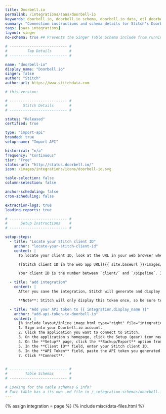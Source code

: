 ```yaml
---
title: Doorbell.io
permalink: /integrations/saas/doorbell-io
keywords: doorbell.io, doorbell.io schema, doorbell.io data, etl doorbell.io, doorbell.io etl
summary: "Connection instructions and schema details for Stitch's Doorbell.io integration."
tags: [saas_integrations]
layout: singer
no-schema: true ## Prevents the Singer Table Schema include from running

# -------------------------- #
#         Tap Details        #
# -------------------------- #

name: "doorbell-io"
display_name: "Doorbell.io"
singer: false
author: "Stitch"
author-url: https://www.stitchdata.com

# this-version: 

# -------------------------- #
#       Stitch Details       #
# -------------------------- #

status: "Released"
certified: true

type: "import-api"
branded: true
setup-name: "Import API"

historical: "n/a"
frequency: "Continuous"
tier: "Free"
status-url: "http://status.doorbell.io/"
icon: /images/integrations/icons/doorbell-io.svg

table-selection: false
column-selection: false

anchor-scheduling: false
cron-scheduling: false

extraction-logs: true
loading-reports: true

# -------------------------- #
#      Setup Instructions    #
# -------------------------- #

setup-steps:
  - title: "Locate your Stitch client ID"
    anchor: "locate-your-stitch-client-id"
    content: |
      To locate your client ID, look at the URL in your web browser when you're logged into Stitch:

      ![Stitch client ID in the web app URL]({{ site.baseurl }}/images/integrations/locate-client-id.png)

      Your client ID is the number between `client/` and `/pipeline`. In this example, the client ID is `100608`.

  - title: "add integration"
    content: |
      After you save the integration, Stitch will generate and display an API token. This will be used in the next step to authenticate with {{ integration.display_name }}.

      **Note**: Stitch will only display this token once, so be sure to copy it before closing the page. Otherwise, you'll need to generate a new token.

  - title: "Add your API token to {{ integration.display_name }}"
    anchor: "add-api-token-to-doorbell-io"
    content: |
      {% include layout/inline_image.html type="right" file="integrations/doorbell-io-setup.png" alt="Entering Stitch API credentials in Doorbell.io" max-width="500px" %}
      1. Sign into your Doorbell.io account.
      2. Click the application you want to connect to Stitch.
      3. On the application's homepage, click the Setup (gear) icon near the top-right corner of the page.
      4. On the **Setup** page, click the **Backup/Export** option from the menu on the left.
      5. In the **Client ID** field, enter your Stitch client ID.
      6. In the **API Token** field, paste the API token you generated in [Step 2](#add-stitch-data-source).
      7. Click **Connect**.
      

# -------------------------- #
#        Table Schemas       #
# -------------------------- #

# Looking for the table schemas & info?
# Each table has a its own .md file in /_integration-schemas/doorbell.io
---
```

{% assign integration = page %}
{% include misc/data-files.html %}
